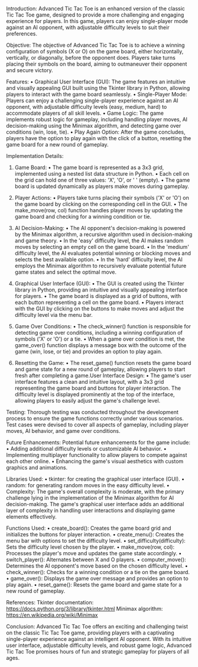Introduction:
Advanced Tic Tac Toe is an enhanced version of the classic Tic Tac Toe game, designed to provide a more challenging and engaging experience for players. In this game, players can enjoy single-player mode against an AI opponent, with adjustable difficulty levels to suit their preferences.

Objective:
The objective of Advanced Tic Tac Toe is to achieve a winning configuration of symbols (X or O) on the game board, either horizontally, vertically, or diagonally, before the opponent does. Players take turns placing their symbols on the board, aiming to outmaneuver their opponent and secure victory.

Features:
•	Graphical User Interface (GUI): The game features an intuitive and visually appealing GUI built using the Tkinter library in Python, allowing players to interact with the game board seamlessly.
•	Single-Player Mode: Players can enjoy a challenging single-player experience against an AI opponent, with adjustable difficulty levels (easy, medium, hard) to accommodate players of all skill levels.
•	Game Logic: The game implements robust logic for gameplay, including handling player moves, AI decision-making using the Minimax algorithm, and detecting game over conditions (win, lose, tie).
•	Play Again Option: After the game concludes, players have the option to play again with the click of a button, resetting the game board for a new round of gameplay.

Implementation Details:
1.	Game Board:
•	The game board is represented as a 3x3 grid, implemented using a nested list data structure in Python.
•	Each cell on the grid can hold one of three values: 'X', 'O', or ' ' (empty).
•	The game board is updated dynamically as players make moves during gameplay.



2.	Player Actions:
•	Players take turns placing their symbols ('X' or 'O') on the game board by clicking on the corresponding cell in the GUI.
•	The make_move(row, col) function handles player moves by updating the game board and checking for a winning condition or tie.

3.	AI Decision-Making:
•	The AI opponent's decision-making is powered by the Minimax algorithm, a recursive algorithm used in decision-making and game theory.
•	In the 'easy' difficulty level, the AI makes random moves by selecting an empty cell on the game board.
•	In the 'medium' difficulty level, the AI evaluates potential winning or blocking moves and selects the best available option.
•	In the 'hard' difficulty level, the AI employs the Minimax algorithm to recursively evaluate potential future game states and select the optimal move.

4.	Graphical User Interface (GUI):
•	The GUI is created using the Tkinter library in Python, providing an intuitive and visually appealing interface for players.
•	The game board is displayed as a grid of buttons, with each button representing a cell on the game board.
•	Players interact with the GUI by clicking on the buttons to make moves and adjust the difficulty level via the menu bar.

5.	Game Over Conditions:
•	The check_winner() function is responsible for detecting game over conditions, including a winning configuration of symbols ('X' or 'O') or a tie.
•	When a game over condition is met, the game_over() function displays a message box with the outcome of the game (win, lose, or tie) and provides an option to play again.

6.	Resetting the Game:
•	The reset_game() function resets the game board and game state for a new round of gameplay, allowing players to start fresh after completing a game.User Interface Design:
•	The game's user interface features a clean and intuitive layout, with a 3x3 grid representing the game board and buttons for player interaction. The difficulty level is displayed prominently at the top of the interface, allowing players to easily adjust the game's challenge level.

Testing:
Thorough testing was conducted throughout the development process to ensure the game functions correctly under various scenarios. Test cases were devised to cover all aspects of gameplay, including player moves, AI behavior, and game over conditions.

Future Enhancements:
Potential future enhancements for the game include:
•	Adding additional difficulty levels or customizable AI behavior.
•	Implementing multiplayer functionality to allow players to compete against each other online.
•	Enhancing the game's visual aesthetics with custom graphics and animations.


Libraries Used:
•	tkinter: for creating the graphical user interface (GUI).
•	random: for generating random moves in the easy difficulty level.
•	Complexity: The game's overall complexity is moderate, with the primary challenge lying in the implementation of the Minimax algorithm for AI decision-making. The game's graphical user interface adds an additional layer of complexity in handling user interactions and displaying game elements effectively.

Functions Used:
•	create_board(): Creates the game board grid and initializes the buttons for player interaction.
•	create_menu(): Creates the menu bar with options to set the difficulty level.
•	set_difficulty(difficulty): Sets the difficulty level chosen by the player.
•	make_move(row, col): Processes the player's move and updates the game state accordingly.
•	switch_player(): Alternates between X and O players.
•	computer_move(): Determines the AI opponent's move based on the chosen difficulty level.
•	check_winner(): Checks for a winning condition or a tie on the game board.
•	game_over(): Displays the game over message and provides an option to play again.
•	reset_game(): Resets the game board and game state for a new round of gameplay.

References:
Tkinter documentation: https://docs.python.org/3/library/tkinter.html
Minimax algorithm: https://en.wikipedia.org/wiki/Minimax

Conclusion:
Advanced Tic Tac Toe offers an exciting and challenging twist on the classic Tic Tac Toe game, providing players with a captivating single-player experience against an intelligent AI opponent. With its intuitive user interface, adjustable difficulty levels, and robust game logic, Advanced Tic Tac Toe promises hours of fun and strategic gameplay for players of all ages.

